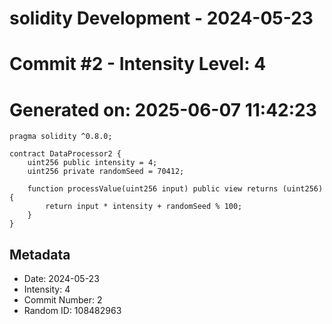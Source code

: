 ﻿# solidity Development - 2024-05-23
# Commit #2 - Intensity Level: 4
# Generated on: 2025-06-07 11:42:23
```solidity
pragma solidity ^0.8.0;

contract DataProcessor2 {
    uint256 public intensity = 4;
    uint256 private randomSeed = 70412;

    function processValue(uint256 input) public view returns (uint256) {
        return input * intensity + randomSeed % 100;
    }
}
```
## Metadata
- Date: 2024-05-23
- Intensity: 4
- Commit Number: 2
- Random ID: 108482963

